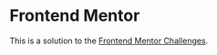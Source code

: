 # Frontend Mentor

This is a solution to the [Frontend Mentor Challenges](https://www.frontendmentor.io/challenges).

